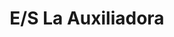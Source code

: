 ---
title: "E/S La Auxiliadora"
url: /san-antonio-de-los-altos/e-s-la-auxiliadora/
shop: general
---